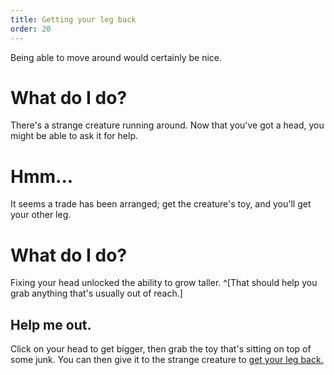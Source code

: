 ```yaml
---
title: Getting your leg back
order: 20
---
```


Being able to move around would certainly be nice.

# What do I do?
There's a strange creature running around. Now that you've got a head, you might be able to ask it for help.

# Hmm...
It seems a trade has been arranged; get the creature's toy, and you'll get your other leg.

# What do I do?
Fixing your head unlocked the ability to grow taller. ^[That should help you grab anything that's usually out of reach.]

## Help me out.
Click on your head to get bigger, then grab the toy that's sitting on top of some junk. You can then give it to the strange creature to [get your leg back.](missingarm)
